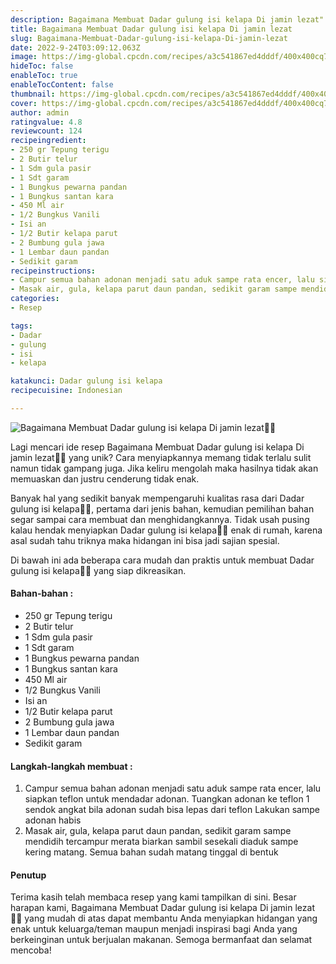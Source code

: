 ```yaml
---
description: Bagaimana Membuat Dadar gulung isi kelapa Di jamin lezat"
title: Bagaimana Membuat Dadar gulung isi kelapa Di jamin lezat
slug: Bagaimana-Membuat-Dadar-gulung-isi-kelapa-Di-jamin-lezat
date: 2022-9-24T03:09:12.063Z
image: https://img-global.cpcdn.com/recipes/a3c541867ed4dddf/400x400cq70/photo.jpg
hideToc: false
enableToc: true
enableTocContent: false
thumbnail: https://img-global.cpcdn.com/recipes/a3c541867ed4dddf/400x400cq70/photo.jpg
cover: https://img-global.cpcdn.com/recipes/a3c541867ed4dddf/400x400cq70/photo.jpg
author: admin
ratingvalue: 4.8
reviewcount: 124
recipeingredient:
- 250 gr Tepung terigu
- 2 Butir telur
- 1 Sdm gula pasir
- 1 Sdt garam
- 1 Bungkus pewarna pandan
- 1 Bungkus santan kara
- 450 Ml air
- 1/2 Bungkus Vanili
- Isi an
- 1/2 Butir kelapa parut
- 2 Bumbung gula jawa
- 1 Lembar daun pandan
- Sedikit garam
recipeinstructions:
- Campur semua bahan adonan menjadi satu aduk sampe rata encer, lalu siapkan teflon untuk mendadar adonan. Tuangkan adonan ke teflon 1 sendok angkat bila adonan sudah bisa lepas dari teflon Lakukan sampe adonan habis
- Masak air, gula, kelapa parut daun pandan, sedikit garam sampe mendidih tercampur merata biarkan sambil sesekali diaduk sampe kering matang. Semua bahan sudah matang tinggal di bentuk
categories:
- Resep

tags:
- Dadar
- gulung
- isi
- kelapa

katakunci: Dadar gulung isi kelapa
recipecuisine: Indonesian

---
```


![Bagaimana Membuat Dadar gulung isi kelapa Di jamin lezat👩‍🍳](https://img-global.cpcdn.com/recipes/a3c541867ed4dddf/400x400cq70/photo.jpg)

Lagi mencari ide resep Bagaimana Membuat Dadar gulung isi kelapa Di jamin lezat👩‍🍳 yang unik? Cara menyiapkannya memang tidak terlalu sulit namun tidak gampang juga. Jika keliru mengolah maka hasilnya tidak akan memuaskan dan justru cenderung tidak enak.

Banyak hal yang sedikit banyak mempengaruhi kualitas rasa dari Dadar gulung isi kelapa👩‍🍳, pertama dari jenis bahan, kemudian pemilihan bahan segar sampai cara membuat dan menghidangkannya. Tidak usah pusing kalau hendak menyiapkan Dadar gulung isi kelapa👩‍🍳 enak di rumah, karena asal sudah tahu triknya maka hidangan ini bisa jadi sajian spesial.

Di bawah ini ada beberapa cara mudah dan praktis untuk membuat Dadar gulung isi kelapa👩‍🍳 yang siap dikreasikan.

<!--inarticleads1-->

#### Bahan-bahan :

- 250 gr Tepung terigu
- 2 Butir telur
- 1 Sdm gula pasir
- 1 Sdt garam
- 1 Bungkus pewarna pandan
- 1 Bungkus santan kara
- 450 Ml air
- 1/2 Bungkus Vanili
- Isi an
- 1/2 Butir kelapa parut
- 2 Bumbung gula jawa
- 1 Lembar daun pandan
- Sedikit garam

<!--inarticleads2-->

#### Langkah-langkah membuat :

1. Campur semua bahan adonan menjadi satu aduk sampe rata encer, lalu siapkan teflon untuk mendadar adonan. Tuangkan adonan ke teflon 1 sendok angkat bila adonan sudah bisa lepas dari teflon Lakukan sampe adonan habis
1. Masak air, gula, kelapa parut daun pandan, sedikit garam sampe mendidih tercampur merata biarkan sambil sesekali diaduk sampe kering matang. Semua bahan sudah matang tinggal di bentuk

#### Penutup

Terima kasih telah membaca resep yang kami tampilkan di sini. Besar harapan kami, Bagaimana Membuat Dadar gulung isi kelapa Di jamin lezat👩‍🍳 yang mudah di atas dapat membantu Anda menyiapkan hidangan yang enak untuk keluarga/teman maupun menjadi inspirasi bagi Anda yang berkeinginan untuk berjualan makanan. Semoga bermanfaat dan selamat mencoba!